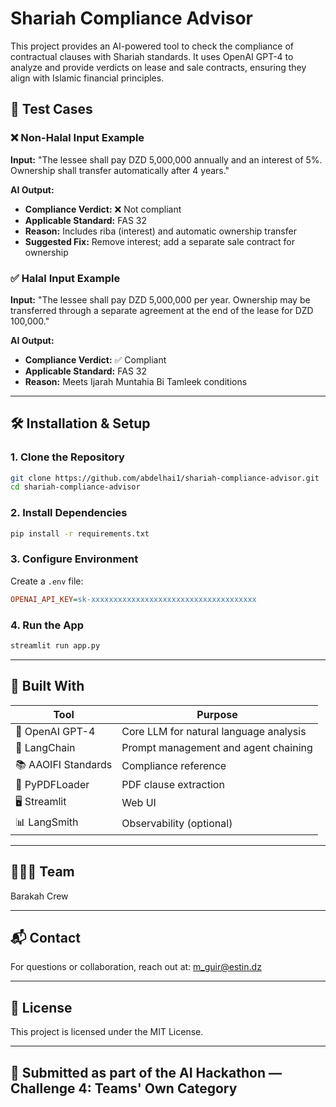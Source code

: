 
# Shariah Compliance Advisor

This project provides an AI-powered tool to check the compliance of contractual clauses with Shariah standards. It uses OpenAI GPT-4 to analyze and provide verdicts on lease and sale contracts, ensuring they align with Islamic financial principles.

## 🧪 Test Cases

### ❌ Non-Halal Input Example

**Input:**
"The lessee shall pay DZD 5,000,000 annually and an interest of 5%. Ownership shall transfer automatically after 4 years."

**AI Output:**

- **Compliance Verdict:** ❌ Not compliant
- **Applicable Standard:** FAS 32
- **Reason:** Includes riba (interest) and automatic ownership transfer
- **Suggested Fix:** Remove interest; add a separate sale contract for ownership

### ✅ Halal Input Example

**Input:**
"The lessee shall pay DZD 5,000,000 per year. Ownership may be transferred through a separate agreement at the end of the lease for DZD 100,000."

**AI Output:**

- **Compliance Verdict:** ✅ Compliant
- **Applicable Standard:** FAS 32
- **Reason:** Meets Ijarah Muntahia Bi Tamleek conditions

---

## 🛠 Installation & Setup

### 1. Clone the Repository
```bash
git clone https://github.com/abdelhai1/shariah-compliance-advisor.git
cd shariah-compliance-advisor
```

### 2. Install Dependencies
```bash
pip install -r requirements.txt
```

### 3. Configure Environment
Create a `.env` file:
```ini
OPENAI_API_KEY=sk-xxxxxxxxxxxxxxxxxxxxxxxxxxxxxxxxxxxxx
```

### 4. Run the App
```bash
streamlit run app.py
```

---

## 🧰 Built With

| Tool                   | Purpose                                |
| ---------------------- | -------------------------------------- |
| 🧠 OpenAI GPT-4         | Core LLM for natural language analysis |
| 🔗 LangChain            | Prompt management and agent chaining   |
| 📚 AAOIFI Standards     | Compliance reference                   |
| 📄 PyPDFLoader          | PDF clause extraction                  |
| 🖥️ Streamlit            | Web UI                                 |
| 📊 LangSmith            | Observability (optional)              |

---

## 🧑‍🤝‍🧑 Team

Barakah Crew

---

## 📬 Contact

For questions or collaboration, reach out at: m_guir@estin.dz

---

## 📜 License

This project is licensed under the MIT License.

---

## 📝 Submitted as part of the AI Hackathon — Challenge 4: Teams' Own Category


